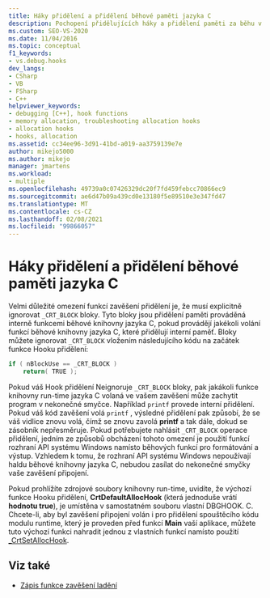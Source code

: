 ```yaml
---
title: Háky přidělení a přidělení běhové paměti jazyka C
description: Pochopení přidělujících háky a přidělení paměti za běhu v nástroji Visual Studio pro ladění. Funkce zavěšení přidělení musí explicitně ignorovat _CRT_BLOCK bloky.
ms.custom: SEO-VS-2020
ms.date: 11/04/2016
ms.topic: conceptual
f1_keywords:
- vs.debug.hooks
dev_langs:
- CSharp
- VB
- FSharp
- C++
helpviewer_keywords:
- debugging [C++], hook functions
- memory allocation, troubleshooting allocation hooks
- allocation hooks
- hooks, allocation
ms.assetid: cc34ee96-3d91-41bd-a019-aa3759139e7e
author: mikejo5000
ms.author: mikejo
manager: jmartens
ms.workload:
- multiple
ms.openlocfilehash: 49739a0c07426329dc20f7fd459febcc70866ec9
ms.sourcegitcommit: ae6d47b09a439cd0e13180f5e89510e3e347fd47
ms.translationtype: MT
ms.contentlocale: cs-CZ
ms.lasthandoff: 02/08/2021
ms.locfileid: "99866057"
---
```

# <a name="allocation-hooks-and-c-run-time-memory-allocations"></a>Háky přidělení a přidělení běhové paměti jazyka C
Velmi důležité omezení funkcí zavěšení přidělení je, že musí explicitně ignorovat `_CRT_BLOCK` bloky. Tyto bloky jsou přidělení paměti prováděná interně funkcemi běhové knihovny jazyka C, pokud provádějí jakékoli volání funkcí běhové knihovny jazyka C, které přidělují interní paměť. Bloky můžete ignorovat `_CRT_BLOCK` vložením následujícího kódu na začátek funkce Hooku přidělení:

```cpp
if ( nBlockUse == _CRT_BLOCK )
    return( TRUE );
```

Pokud váš Hook přidělení Neignoruje `_CRT_BLOCK` bloky, pak jakákoli funkce knihovny run-time jazyka C volaná ve vašem zavěšení může zachytit program v nekonečné smyčce. Například `printf` provede interní přidělení. Pokud váš kód zavěšení volá `printf` , výsledné přidělení pak způsobí, že se váš vidlice znovu volá, čímž se znovu zavolá **printf** a tak dále, dokud se zásobník nepřesměruje. Pokud potřebujete nahlásit `_CRT_BLOCK` operace přidělení, jedním ze způsobů obcházení tohoto omezení je použití funkcí rozhraní API systému Windows namísto běhových funkcí pro formátování a výstup. Vzhledem k tomu, že rozhraní API systému Windows nepoužívají haldu běhové knihovny jazyka C, nebudou zasílat do nekonečné smyčky vaše zavěšení připojení.

Pokud prohlížíte zdrojové soubory knihovny run-time, uvidíte, že výchozí funkce Hooku přidělení, **CrtDefaultAllocHook** (která jednoduše vrátí **hodnotu true**), je umístěna v samostatném souboru vlastní DBGHOOK. C. Chcete-li, aby byl zavěšení připojení volán i pro přidělení spouštěcího kódu modulu runtime, který je proveden před funkcí **Main** vaší aplikace, můžete tuto výchozí funkci nahradit jednou z vlastních funkcí namísto použití [_CrtSetAllocHook](/cpp/c-runtime-library/reference/crtsetallochook).

## <a name="see-also"></a>Viz také
- [Zápis funkce zavěšení ladění](../debugger/debug-hook-function-writing.md)
